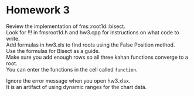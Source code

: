 # Homework 3

Review the implementation of fms::root1d::bisect.  
Look for !!! in fmsroot1d.h and hw3.cpp for instructions on what code to write.  
Add formulas in hw3.xls to find roots using the False Position method.  
Use the formulas for Bisect as a guide.  
Make sure you add enough rows so all three kahan functions converge to a root.  
You can enter the functions in the cell called `function`.  

Ignore the error message when you open hw3.xlsx.  
It is an artifact of using dynamic ranges for the chart data.  